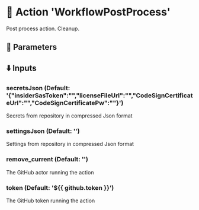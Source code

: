 # :rocket: Action 'WorkflowPostProcess' 
Post process action. Cleanup. 
## :wrench: Parameters 
## :arrow_down: Inputs 
### secretsJson (Default: '{"insiderSasToken":"","licenseFileUrl":"","CodeSignCertificateUrl":"","CodeSignCertificatePw":""}') 
 Secrets from repository in compressed Json format 

### settingsJson (Default: '') 
 Settings from repository in compressed Json format 

### remove_current (Default: '') 
 The GitHub actor running the action 

### token (Default: '${{ github.token }}') 
 The GitHub token running the action 


